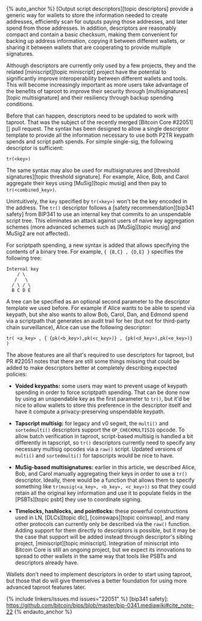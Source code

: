 {% auto_anchor %}
[Output script descriptors][topic descriptors] provide a generic way for
wallets to store the information needed to create addresses, efficiently
scan for outputs paying those addresses, and later spend from those
addresses.  In addition, descriptors are reasonably compact and contain
a basic checksum, making them convenient for backing up address
information, copying it between different wallets, or sharing it between
wallets that are cooperating to provide multiple signatures.

Although descriptors are currently only used by a few projects, they and
the related [miniscript][topic miniscript] project have the potential to
significantly improve interoperability between different wallets and
tools.  This will become increasingly important as more users take
advantage of the benefits of taproot to improve their security through
[multisignatures][topic multisignature] and their resiliency through
backup spending conditions.

Before that can happen, descriptors need to be updated to work with
taproot.  That was the subject of the recently merged [Bitcoin Core #22051][]
pull request.  The syntax has been designed to allow a single descriptor
template to provide all the information necessary to use both P2TR
keypath spends and script path spends.  For simple single-sig, the
following descriptor is sufficient:

    tr(<key>)

The same syntax may also be used for multisignatures and [threshold
signatures][topic threshold signature].  For example, Alice, Bob, and
Carol aggregate their keys using [MuSig][topic musig] and then pay to
`tr(<combined_key>)`.

Unintuitively, the `key` specified by `tr(<key>)` won't be the key encoded
in the address.  The `tr()` descriptor follows a [safety recommendation][bip341 safety]
from BIP341 to use an internal key that commits to an unspendable
script tree.   This eliminates an attack against users of naive key
aggregation schemes (more advanced schemes such as [MuSig][topic musig]
and MuSig2 are not affected).

For scriptpath spending, a new syntax is added that allows specifying
the contents of a binary tree.  For example, `{ {B,C} , {D,E} }`
specifies the following tree:

    Internal key
        / \
       /   \
      / \ / \
      B C D E

A tree can be specified as an optional second parameter to the
descriptor template we used before.  For example if Alice wants to be
able to spend via keypath, but she also wants to allow Bob, Carol, Dan,
and Edmond spend via a scriptpath that generates an audit trail for
her (but not for third-party chain surveillance), Alice can use the
following descriptor:

    tr( <a_key> , { {pk(<b_key>),pk(<c_key>)} , {pk(<d_key>),pk(<e_key>)} )

The above features are all that's required to use
descriptors for taproot, but PR #22051 notes that there are still some
things missing that could be added to make descriptors better at
completely describing expected policies:

- **Voided keypaths:** some users may want to prevent usage of keypath
  spending in order to force scriptpath spending.  That can be done now
  by using an unspendable key as the first parameter to `tr()`, but it'd
  be nice to allow wallets to store this preference in the descriptor
  itself and have it compute a privacy-preserving unspendable keypath.

- **Tapscript multisig:** for legacy and v0 segwit, the `multi()` and
  `sortedmulti()` descriptors support the
  `OP_CHECKMULTISIG` opcode.  To allow batch verification in taproot,
  script-based multisig is handled a bit differently in tapscript, so
  `tr()` descriptors currently need to specify any necessary multisig
  opcodes via a `raw()` script.  Updated versions of `multi()` and
  `sortedmulti()` for tapscripts would be nice to have.

- **MuSig-based multisignatures:** earlier in this article, we described
  Alice, Bob, and Carol manually aggregating their keys in order to use
  a `tr()` descriptor.  Ideally, there would be a function that allows
  them to specify something like `tr(musig(<a_key>, <b_key>, <c_key>))`
  so that they could retain all the original key information and use it
  to populate fields in the [PSBTs][topic psbt] they use to coordinate
  signing.

- **Timelocks, hashlocks, and pointlocks:** these powerful constructions
  used in LN, [DLCs][topic dlc], [coinswaps][topic coinswap], and many
  other protocols can currently only be described via the `raw()`
  function.  Adding support for them directly to descriptors is
  possible, but it may be the case that support will be added instead
  through descriptor's sibling project, [miniscript][topic miniscript].
  Integration of miniscript into Bitcoin Core is still an ongoing
  project, but we expect its innovations to spread to other wallets in
  the same way that tools like PSBTs and descriptors already have.

Wallets don't need to implement descriptors in order to start using
taproot, but those that do will give themselves a better foundation for
using more advanced taproot features later.

{% include linkers/issues.md issues="22051" %}
[bip341 safety]: https://github.com/bitcoin/bips/blob/master/bip-0341.mediawiki#cite_note-22
{% endauto_anchor %}
